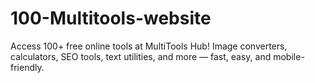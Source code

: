 # 100-Multitools-website
Access 100+ free online tools at MultiTools Hub! Image converters, calculators, SEO tools, text utilities, and more — fast, easy, and mobile-friendly.
